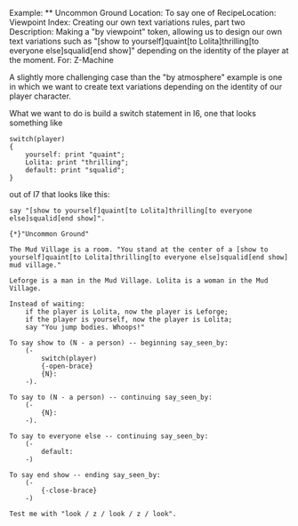 Example: ** Uncommon Ground
Location: To say one of
RecipeLocation: Viewpoint
Index: Creating our own text variations rules, part two
Description: Making a "by viewpoint" token, allowing us to design our own text variations such as "[show to yourself]quaint[to Lolita]thrilling[to everyone else]squalid[end show]" depending on the identity of the player at the moment.
For: Z-Machine

  
A slightly more challenging case than the "by atmosphere" example is one in which we want to create text variations depending on the identity of our player character.

  
What we want to do is build a switch statement in I6, one that looks something like

  

``` inform7
switch(player)
{
	yourself: print "quaint";
	Lolita: print "thrilling";
	default: print "squalid";
}
```

  
out of I7 that looks like this:

  

``` inform7
say "[show to yourself]quaint[to Lolita]thrilling[to everyone else]squalid[end show]".
```

``` inform7
{*}"Uncommon Ground"

The Mud Village is a room. "You stand at the center of a [show to yourself]quaint[to Lolita]thrilling[to everyone else]squalid[end show] mud village."

Leforge is a man in the Mud Village. Lolita is a woman in the Mud Village.

Instead of waiting:
	if the player is Lolita, now the player is Leforge;
	if the player is yourself, now the player is Lolita;
	say "You jump bodies. Whoops!"

To say show to (N - a person) -- beginning say_seen_by:
	(-
		switch(player)
		{-open-brace}
		{N}:
	-).

To say to (N - a person) -- continuing say_seen_by:
	(-
		{N}:
	-).

To say to everyone else -- continuing say_seen_by:
	(-
		default:
	-)

To say end show -- ending say_seen_by:
	(-
		{-close-brace}
	-)

Test me with "look / z / look / z / look".
```

